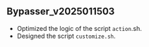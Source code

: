## Bypasser_v2025011503

- Optimized the logic of the script `action`.sh. 
- Designed the script `customize.sh`. 
